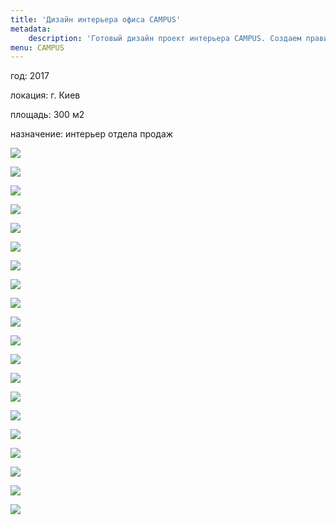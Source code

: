 ```yaml
---
title: 'Дизайн интерьера офиса CAMPUS'
metadata:
    description: 'Готовый дизайн проект интерьера CAMPUS. Создаем правильное зонирование и организацию рабочего процесса и отдыха в офисе. Современный взгляд на офисное пространство.'
menu: CAMPUS
---
```


<div class="project-description">
<p>год: 2017</p>
<p>локация: г. Киев</p>
<p>площадь: 300 м2</p>
<p>назначение: интерьер отдела продаж</p>
</div>

<div class="clearfix"></div>
<div id="project-images" class="owl-carousel owl-theme" markdown="1">

![](CAMPUS_h_01.jpg)

![](CAMPUS_h_02.jpg)

![](CAMPUS_h_03.jpg)

![](CAMPUS_h_04.jpg)

![](CAMPUS_h_05.jpg)

![](CAMPUS_h_06.jpg)

![](CAMPUS_h_07.jpg)

![](CAMPUS_h_08.jpg)

![](CAMPUS_m_1.jpg)

![](CAMPUS_m_2.jpg)

![](CAMPUS_m_3.jpg)

![](CAMPUS_m_4.jpg)

![](CAMPUS_m_5.jpg)

![](CAMPUS_m_6.jpg)

![](CAMPUS_m_7.jpg)

![](CAMPUS_m_8.jpg)

![](CAMPUS_%D1%83_01.jpg)

![](CAMPUS_%D1%83_02.jpg)

![](CAMPUS_%D1%83_03.jpg)

![](CAMPUS_%D1%83_04.jpg)


</div>